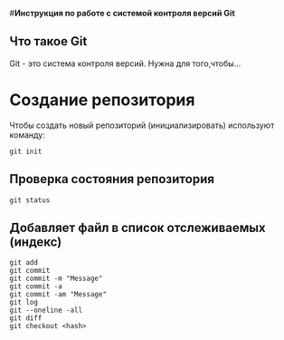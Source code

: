 #**Инструкция по работе с системой контроля версий Git**

## Что такое Git

Git - это система контроля версий. Нужна для того,чтобы...

# Создание репозитория

Чтобы создать новый репозиторий (инициализировать) используют команду:

    git init
  
## Проверка состояния репозитория

    git status
## Добавляет файл в список отслеживаемых (индекс)
    git add
    git commit 
    git commit -m "Message"
    git commit -a
    git commit -am "Message"
    git log
    git --oneline -all
    git diff
    git checkout <hash>






